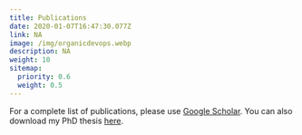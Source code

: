 ```yaml
---
title: Publications
date: 2020-01-07T16:47:30.077Z
link: NA
image: /img/organicdevops.webp
description: NA
weight: 10
sitemap:
  priority: 0.6
  weight: 0.5
---
```

<!--

This page represents the landing page for "publications" section. It is also shown under the homepage header for "publications". It should be therefore relatively short and sweet.

\-->

For a complete list of publications, please use [Google Scholar](https://scholar.google.com/citations?user=An4zMA0AAAAJ&hl=en). You can also download my PhD thesis [here](/THESIS_Roger_Mulet.pdf).
